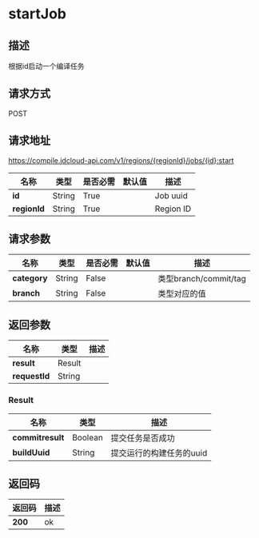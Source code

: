 # startJob


## 描述
根据id启动一个编译任务

## 请求方式
POST

## 请求地址
https://compile.jdcloud-api.com/v1/regions/{regionId}/jobs/{id}:start

|名称|类型|是否必需|默认值|描述|
|---|---|---|---|---|
|**id**|String|True| |Job uuid|
|**regionId**|String|True| |Region ID|

## 请求参数
|名称|类型|是否必需|默认值|描述|
|---|---|---|---|---|
|**category**|String|False| |类型branch/commit/tag|
|**branch**|String|False| |类型对应的值|


## 返回参数
|名称|类型|描述|
|---|---|---|
|**result**|Result| |
|**requestId**|String| |

### Result
|名称|类型|描述|
|---|---|---|
|**commitresult**|Boolean|提交任务是否成功|
|**buildUuid**|String|提交运行的构建任务的uuid|

## 返回码
|返回码|描述|
|---|---|
|**200**|ok|
